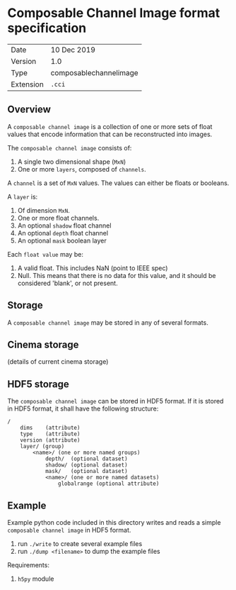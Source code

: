 # Composable Channel Image format specification


|  |  |
|--|--|
| Date    | 10 Dec 2019 |
| Version | 1.0 |
| Type    | composablechannelimage |
| Extension | `.cci` |


## Overview

A `composable channel image` is a collection of one or more sets of float values that encode information that can be reconstructed into images.

The `composable channel image` consists of: 

1. A single two dimensional shape (`MxN`)
1. One or more `layers`, composed of `channels`.

A `channel` is a set of `MxN` values. The values can either be floats or booleans. 

A `layer` is:

1. Of dimension `MxN`.
1. One or more float channels. 
1. An optional `shadow` float channel
1. An optional `depth` float channel 
1. An optional `mask` boolean layer 

Each `float value` may be:

1. A valid float. This includes NaN (point to IEEE spec)
1. Null. This means that there is no data for this value, and it should be considered 'blank', or not present. 

## Storage

A `composable channel image` may be stored in any of several formats.

## Cinema storage

(details of current cinema storage)

## HDF5 storage

The `composable channel image` can be stored in HDF5 format. If it is stored in HDF5 format, it shall have the following structure:

```
/
    dims    (attribute)
    type    (attribute)
    version (attribute)
    layer/ (group)
        <name>/ (one or more named groups)
            depth/  (optional dataset)
            shadow/ (optional dataset)
            mask/   (optional dataset)
            <name>/ (one or more named datasets) 
                globalrange (optional attribute)
```

## Example

Example python code included in this directory writes and reads a simple `composable channel image` in HDF5 format.

1. run `./write` to create several example files
1. run `./dump <filename>` to dump the example files


Requirements:

1. `h5py` module
